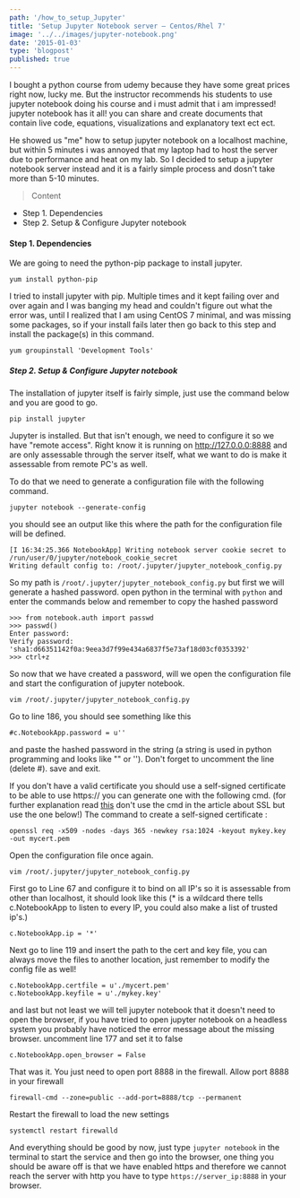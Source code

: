 ```yaml
---
path: '/how_to_setup_Jupyter'
title: 'Setup Jupyter Notebook server – Centos/Rhel 7'
image: '../../images/jupyter-notebook.png'
date: '2015-01-03'
type: 'blogpost'
published: true 
---
```


I bought a python course from udemy because they have some great prices right now, lucky me.
But the instructor recommends his students to use jupyter notebook doing his course and i must admit that
i am impressed! jupyter notebook has it all! you can share and create 
documents that contain live code, equations, visualizations and explanatory text ect ect.

He showed us "me" how to setup jupyter notebook on a localhost machine, but 
within 5 minutes i was annoyed that my laptop had to host the server due 
to performance and heat on my lab. So I decided to setup a jupyter notebook server
instead and it is a fairly simple process and dosn't take more than 5-10 minutes.




>Content  
 - Step 1. Dependencies  
 - Step 2. Setup & Configure Jupyter notebook


#### Step 1. Dependencies

We are going to need the python-pip package to install jupyter.
```
yum install python-pip
```
I tried to install jupyter with pip. Multiple times and it kept failing over and over again and I was banging my head and couldn't figure out what the error was, until I realized that I am using CentOS 7 minimal, and was missing some packages, so if your install fails later then go back to this step and install the package(s) in this command.
```
yum groupinstall 'Development Tools'
```

##### Step 2. Setup & Configure Jupyter notebook

The installation of jupyter itself is fairly simple, just use the command below and you are good to go.
```
pip install jupyter
```
Jupyter is installed. But that isn't enough, we need to configure it so we have "remote access".
Right know it is running on http://127.0.0.0:8888 and are only  assessable through the server itself, what we want to do is make it assessable from remote PC's as well.

To do that we need to generate a configuration file with the following command.
```
jupyter notebook --generate-config
```
you should see an output like this where the path for the configuration file will be defined.

```
[I 16:34:25.366 NotebookApp] Writing notebook server cookie secret to /run/user/0/jupyter/notebook_cookie_secret
Writing default config to: /root/.jupyter/jupyter_notebook_config.py
```
So my path is `/root/.jupyter/jupyter_notebook_config.py` but first we will generate a hashed password. open python in the terminal with `python` and enter the commands below and remember to copy the hashed password

```
>>> from notebook.auth import passwd
>>> passwd()
Enter password:
Verify password:
'sha1:d66351142f0a:9eea3d7f99e434a6837f5e73af18d03cf0353392'
>>> ctrl+z
```
So now that we have created a password, will we open the configuration file and start the configuration of jupyter notebook.

```
vim /root/.jupyter/jupyter_notebook_config.py
```

Go to line 186, you should see something like this

```
#c.NotebookApp.password = u''
```
and paste the hashed password in the string (a string is used in python programming and looks like "" or ''). Don't forget to
uncomment the line (delete #). save and exit.  

If you don't have a valid certificate you should use a self-signed certificate to be able to use https://
you can generate one with the following cmd. (for further explanation read [this](https://techknight.eu/2014/11/15/create-and-setup-self-signed-ssl-apache/) don't use the cmd in the article about SSL but use the one below!) The command to create a self-signed certificate :
```
openssl req -x509 -nodes -days 365 -newkey rsa:1024 -keyout mykey.key -out mycert.pem
```
Open the configuration file once again.
```
vim /root/.jupyter/jupyter_notebook_config.py
```
First go to Line 67 and configure it to bind on all IP's so it is assessable from other than localhost, it should look like this (* is a wildcard there tells c.NotebookApp to listen to every IP, you could also make a list of trusted ip's.)
```
c.NotebookApp.ip = '*'
```
Next go to line 119 and insert the path to the cert and key file, you can always move the files to another location, just remember to modify the config file as well!
```
c.NotebookApp.certfile = u'./mycert.pem'
c.NotebookApp.keyfile = u'./mykey.key'
```
and last but not least we will tell jupyter notebook that it doesn't need to open the browser, if you have tried to open jupyter notebook on a headless system you probably have noticed the error message about the missing browser. uncomment line 177 and set it to false
```
c.NotebookApp.open_browser = False
```
That was it. You just need to open port 8888 in the firewall.
Allow port 8888 in your firewall
```
firewall-cmd --zone=public --add-port=8888/tcp --permanent
```
Restart the firewall to load the new settings
```
systemctl restart firewalld
```
And everything should be good by now, just type `jupyter notebook` in the terminal to start the service and then go into the browser,
one thing you should be aware off is that we have enabled https and therefore we cannot reach the server with http you have to type `https://server_ip:8888` in your browser.
